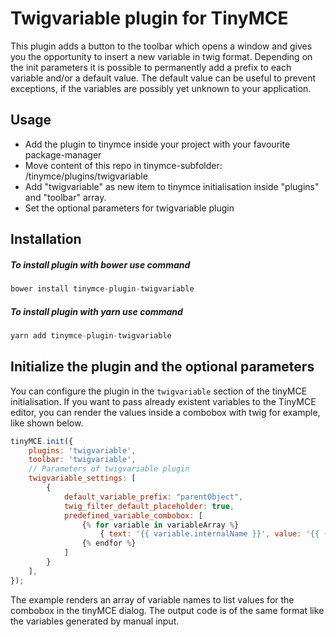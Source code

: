 Twigvariable plugin for TinyMCE
===============================

This plugin adds a button to the toolbar which opens a window and gives you the opportunity to insert a new variable in twig format.
Depending on the init parameters it is possible to permanently add a prefix to each variable and/or a default value.
The default value can be useful to prevent exceptions, if the variables are possibly yet unknown to your application.

Usage
-----

* Add the plugin to tinymce inside your project with your favourite package-manager
* Move content of this repo in tinymce-subfolder: /tinymce/plugins/twigvariable
* Add "twigvariable" as new item to tinymce initialisation inside "plugins" and "toolbar" array.
* Set the optional parameters for twigvariable plugin


Installation
------------
##### To install plugin with bower use command
```js
bower install tinymce-plugin-twigvariable
```
##### To install plugin with yarn use command
```js
yarn add tinymce-plugin-twigvariable
```

Initialize the plugin and the optional parameters
-------------------------------------------------

You can configure the plugin in the `twigvariable` section of the tinyMCE initialisation.
If you want to pass already existent variables to the TinyMCE editor, you can render the values inside a
combobox with twig for example, like shown below.

```js
tinyMCE.init({
    plugins: 'twigvariable',
    toolbar: 'twigvariable',
    // Parameters of twigvariable plugin
    twigvariable_settings: [
        {
            default_variable_prefix: "parentObject",
            twig_filter_default_placeholder: true,
            predefined_variable_combobox: [
                {% for variable in variableArray %}
                    { text: '{{ variable.internalName }}', value: '{{ ('{{ parentObject.' ~ variable.internalName ~ '|default("{{ parentObject.' ~ variable.internalName ~ ' }}") }}')|raw }}' },
                {% endfor %}
            ]
        }
    ],
});
```

The example renders an array of variable names to list values for the combobox in the tinyMCE dialog.
The output code is of the same format like the variables generated by manual input.